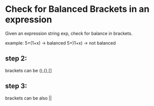 # Check for Balanced Brackets in an expression


Given an expression string exp, check for balance in brackets.

example: 5+(1+x) -> balanced
         5+)1+x) -> not balanced
         
## step 2: 
  brackets can be (),{},[]
  
  
## step 3:
  brackets can be also ||
         
  
